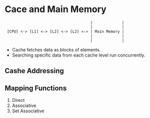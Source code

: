 # Cace and Main Memory

```
                                      |             |
                                      |             |
 [CPU] <-> [L1] <-> [L2] <-> [L2] <-> | Main Memory |
                                      |             |
                                      |             |
```

-   Cache fetches data as blocks of elements.
-   Searching specific data from each cache level run concurrently.

## Cashe Addressing

## Mapping Functions
1. Direct 
2. Associative
3. Set Associative
